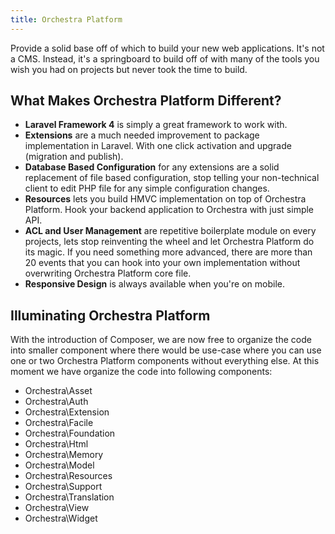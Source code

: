 ```yaml
---
title: Orchestra Platform
---
```


Provide a solid base off of which to build your new web applications. It's not a CMS. Instead, it's a springboard to build off of with many of the tools you wish you had on projects but never took the time to build.

## What Makes Orchestra Platform Different?

* **Laravel Framework 4** is simply a great framework to work with.
* **Extensions** are a much needed improvement to package implementation in Laravel. With one click activation and upgrade (migration and publish).
* **Database Based Configuration** for any extensions are a solid replacement of file based configuration, stop telling your non-technical client to edit PHP file for any simple configuration changes.
* **Resources** lets you build HMVC implementation on top of Orchestra Platform. Hook your backend application to Orchestra with just simple API.
* **ACL and User Management** are repetitive boilerplate module on every projects, lets stop reinventing the wheel and let Orchestra Platform do its magic. If you need something more advanced, there are more than 20 events that you can hook into your own implementation without overwriting Orchestra Platform core file.
* **Responsive Design** is always available when you're on mobile.

## Illuminating Orchestra Platform

With the introduction of Composer, we are now free to organize the code into smaller component where there would be use-case where you can use one or two Orchestra Platform components without everything else. At this moment we have organize the code into following components:

* Orchestra\Asset
* Orchestra\Auth
* Orchestra\Extension
* Orchestra\Facile
* Orchestra\Foundation
* Orchestra\Html
* Orchestra\Memory
* Orchestra\Model
* Orchestra\Resources
* Orchestra\Support
* Orchestra\Translation
* Orchestra\View
* Orchestra\Widget
